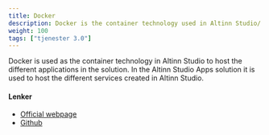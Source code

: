 ```yaml
---
title: Docker
description: Docker is the container technology used in Altinn Studio/ Altinn Studio Apps
weight: 100
tags: ["tjenester 3.0"]
---
```


Docker is used as the container technology in Altinn Studio to host the different applications in the solution.
In the Altinn Studio Apps solution it is used to host the different services created in Altinn Studio.


#### Lenker
- [Official webpage](https://www.docker.com/)  
- [Github](https://github.com/docker)  
